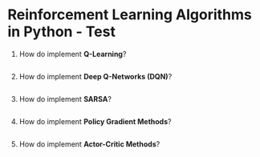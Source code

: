 # Reinforcement Learning Algorithms in Python - Test

1. How do implement **Q-Learning**?
```cpp

```

2. How do implement **Deep Q-Networks (DQN)**?
```cpp

```

3. How do implement **SARSA**?
```cpp

```

4. How do implement **Policy Gradient Methods**?
```cpp

```

5. How do implement **Actor-Critic Methods**?
```cpp

```
